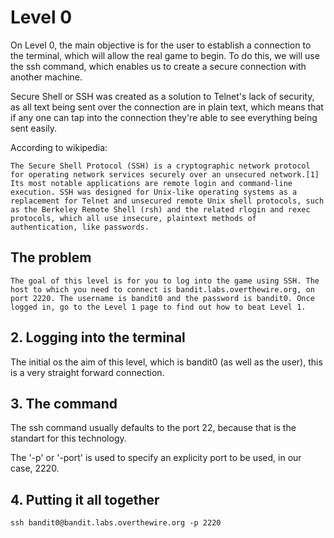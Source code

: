 # Level 0

On Level 0, the main objective is for the user to establish a connection to the terminal, which will allow the real game to begin. To do this, we will use the ssh command, which enables us to create a secure connection with another machine.

Secure Shell or SSH was created as a solution to Telnet's lack of security, as all text being sent over the connection are in plain text, which means that if any one can tap into the connection they're able to see everything being sent easily.

According to wikipedia:

`The Secure Shell Protocol (SSH) is a cryptographic network protocol for operating network services securely over an unsecured network.[1] Its most notable applications are remote login and command-line execution. SSH was designed for Unix-like operating systems as a replacement for Telnet and unsecured remote Unix shell protocols, such as the Berkeley Remote Shell (rsh) and the related rlogin and rexec protocols, which all use insecure, plaintext methods of authentication, like passwords.`

## The problem

`The goal of this level is for you to log into the game using SSH. The host to which you need to connect is bandit.labs.overthewire.org, on port 2220. The username is bandit0 and the password is bandit0. Once logged in, go to the Level 1 page to find out how to beat Level 1.`

## 2. Logging into the terminal

The initial os the aim of this level, which is bandit0 (as well as the user), this is a very straight forward connection.

## 3. The command

The ssh command usually defaults to the port 22, because that is the standart for this technology.

The '-p' or '-port' is used to specify an explicity port to be used, in our case, 2220.

## 4. Putting it all together

`ssh bandit0@bandit.labs.overthewire.org -p 2220`
